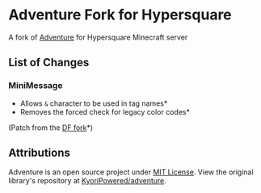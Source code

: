 # Adventure Fork for Hypersquare
A fork of [Adventure](https://github.com/KyoriPowered/adventure) for Hypersquare Minecraft server

## List of Changes
### MiniMessage
- Allows `&` character to be used in tag names*
- Removes the forced check for legacy color codes*
  

(Patch from the [DF fork](https://github.com/MCDiamondFire/adventure/commit/2ff19d18af57495bb61021c22a09b6a7588510ef.patch)*)

## Attributions
Adventure is an open source project under [MIT License](https://github.com/KyoriPowered/adventure/blob/main/4/license.txt).
View the original library's repository at [KyoriPowered/adventure](https://github.com/KyoriPowered/adventure).
